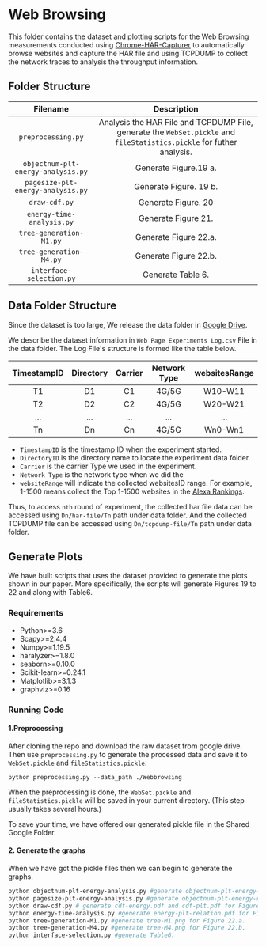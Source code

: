 # Web Browsing 

This folder contains the dataset and plotting scripts for the Web Browsing measurements conducted using [Chrome-HAR-Capturer](https://github.com/cyrus-and/chrome-har-capturer) to automatically browse websites and capture the HAR file and using TCPDUMP to collect the network traces to analysis the throughput information.

## Folder Structure

|              Filename              |                         Description                          |
| :--------------------------------: | :----------------------------------------------------------: |
|         `preprocessing.py`         | Analysis the HAR File and TCPDUMP File, generate the `WebSet.pickle` and `fileStatistics.pickle` for futher analysis. |
| `objectnum-plt-energy-analysis.py` |                    Generate Figure.19 a.                     |
| `pagesize-plt-energy-analysis.py`  |                    Generate Figure. 19 b.                    |
|           `draw-cdf.py`            |                     Generate Figure. 20                      |
|     `energy-time-analysis.py`      |                     Generate Figure 21.                      |
|      `tree-generation-M1.py`       |                    Generate Figure 22.a.                     |
|      `tree-generation-M4.py`       |                    Generate Figure 22.b.                     |
|      `interface-selection.py`      |                      Generate Table 6.                       |



## Data Folder Structure

Since the dataset is too large, We release the data folder in [Google Drive](). 

We describe the dataset information in `Web Page Experiments Log.csv` File in the data folder. The Log File's structure is formed like the table below.

| TimestampID | Directory | Carrier | Network Type | websitesRange |
| :---------: | :-------: | :-----: | :----------: | :-----------: |
|     T1      |    D1     |   C1    |    4G/5G     |    W10-W11    |
|     T2      |    D2     |   C2    |    4G/5G     |    W20-W21    |
|     ...     |    ...    |   ...   |     ...      |      ...      |
|     Tn      |    Dn     |   Cn    |    4G/5G     |    Wn0-Wn1    |

* `TimestampID` is the timestamp ID when the experiment started.
* `DirectoryID` is the directory name to locate the experiment data folder.
* `Carrier` is the carrier Type we used in the experiment. 
* `Network Type` is the network type when we did the 
* `websiteRange` will indicate the collected websitesID range. For example, 1-1500 means collect the Top 1-1500 websites in the [Alexa Rankings](https://www.alexa.com/topsites).

Thus, to access `nth` round of experiment, the collected har file data can be accessed using `Dn/har-file/Tn` path under data folder. And the collected TCPDUMP file can be accessed using `Dn/tcpdump-file/Tn` path under data folder.



## Generate Plots

We have built scripts that uses the dataset provided to generate the plots shown in our paper. More specifically, the scripts will generate Figures 19 to 22 and along with Table6.

### Requirements

* Python>=3.6
* Scapy>=2.4.4
* Numpy>=1.19.5
* haralyzer>=1.8.0
* seaborn>=0.10.0 
* Scikit-learn>=0.24.1
* Matplotlib>=3.1.3
* graphviz>=0.16



### Running Code

#### 1.Preprocessing

After cloning the repo and download the raw dataset from google drive. Then use `preprocessing.py` to generate the processed data and save it to `WebSet.pickle` and `fileStatistics.pickle`.

```shell
python preprocessing.py --data_path ./Webbrowsing
```

When the preprocessing is done, the  `WebSet.pickle` and `fileStatistics.pickle` will be saved in your current directory. (This step usually takes several hours.)

To save your time, we have offered our generated pickle file in the Shared Google Folder.

#### 2. Generate the graphs

When we have got the pickle files then we can begin to generate the graphs.

```bash
python objectnum-plt-energy-analysis.py #generate objectnum-plt-energy-relation.pdf for Figure 19.a
python pagesize-plt-energy-analysis.py #generate objectnum-plt-energy-relation.pdf for Figure 19.b
python draw-cdf.py # generate cdf-energy.pdf and cdf-plt.pdf for Figure 20
python energy-time-analysis.py #generate energy-plt-relation.pdf for Figure 21
python tree-generation-M1.py #generate tree-M1.png for Figure 22.a.
python tree-generation-M4.py #generate tree-M4.png for Figure 22.b.
python interface-selection.py #generate Table6.
```

